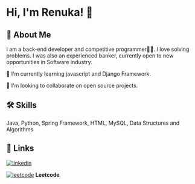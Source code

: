 
# Hi, I'm Renuka! 👋


<!--- <p align="left"> <img src="https://komarev.com/ghpvc/?username=renuka010&label=Profile%20views&color=0e75b6&style=flat" alt="renuka010" /> </p> --->
## 🚀 About Me

I am a back-end developer and competitive programmer👩‍💻. I love solving problems. I was also an experienced banker, currently open to new opportunities in Software industry.

🌱 I'm currently learning javascript and Django Framework.

👯 I'm looking to collaborate on open source projects.

## 🛠 Skills
Java, Python, Spring Framework, HTML, MySQL, Data Structures and Algorithms

## 🔗 Links
 [![linkedin](https://img.shields.io/badge/linkedin-0A66C2?style=for-the-badge&logo=linkedin&logoColor=white)](https://www.linkedin.com/in/renuka-bhaskaran-451680227/)

[![leetcode](https://icons-for-free.com/iconfiles/png/32/leetcode-1324440188150828926.png)](https://leetcode.com/Renuka_B/)
**Leetcode**

<!--
**renuka010/renuka010** is a ✨ _special_ ✨ repository because its `README.md` (this file) appears on your GitHub profile.
